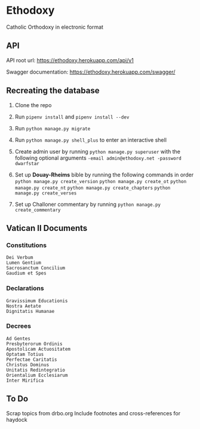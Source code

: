 # Ethodoxy

Catholic Orthodoxy in electronic format

## API

API root url: <https://ethodoxy.herokuapp.com/api/v1>

Swagger documentation: <https://ethodoxy.herokuapp.com/swagger/>

## Recreating the database

1. Clone the repo
1. Run `pipenv install` and `pipenv install --dev`
1. Run `python manage.py migrate`

1. Run `python manage.py shell_plus` to enter an interactive shell
1. Create admin user by running `python manage.py superuser` with the following optional arguments `-email admin@ethodoxy.net -password dwarfstar`

1. Set up **Douay-Rheims** bible by running the following commands in order
    `python manage.py create_version`
    `python manage.py create_ot`
    `python manage.py create_nt`
    `python manage.py create_chapters`
    `python manage.py create_verses`

1. Set up Challoner commentary by running `python manage.py create_commentary`

## Vatican II Documents

### Constitutions
    Dei Verbum
    Lumen Gentium
    Sacrosanctum Concilium
    Gaudium et Spes

### Declarations
    Gravissimum Educationis
    Nostra Aetate
    Dignitatis Humanae

### Decrees
    Ad Gentes
    Presbyterorum Ordinis
    Apostolicam Actuositatem
    Optatam Totius
    Perfectae Caritatis
    Christus Dominus
    Unitatis Redintegratio
    Orientalium Ecclesiarum
    Inter Mirifica

## To Do

Scrap topics from drbo.org
Include footnotes and cross-references for haydock
